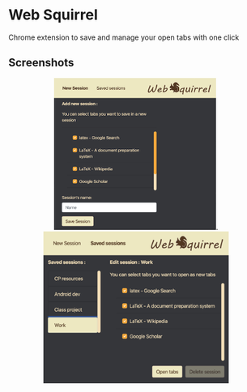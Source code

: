 # Web Squirrel
Chrome extension to save and manage your open tabs with one click

## Screenshots
<p align="center">
 <img src="screenshots/WS_ADD.png" width="320" height="300" />.                    <img src="screenshots/WS_OPEN.png" width="366" height="300" />
 </p>
 
